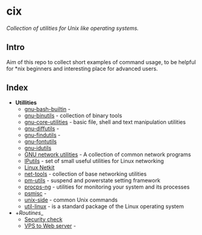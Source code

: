 <!--
File          : README.md

Created       : Sat 07 Nov 2015 22:58:38
Last Modified : Tue 17 Nov 2015 23:03:47
Maintainer    : sharlatan
-->

# cix #
_Collection of utilities for Unix like operating systems._

## Intro ##
Aim of this repo to collect short examples of command usage, to be helpful for
*nix beginners and interesting place for advanced users.

## Index ##
*   __Utillities__
    +   [gnu-bash-builtin](utils/gnu-bash-builtin.md)     -
    +   [gnu-binutils](utils/gnu-binutils.md)               -  collection of binary tools
    +   [gnu-core-utilities](utils/gnu-core-utilities.md)   -  basic file, shell and text manipulation utilities
    +   [gnu-diffutils](utils/gnu-diffutils.md)             -
    +   [gnu-findutils](utils/gnu-findutils.md)             -
    +   [gnu-fontutils](utils/gnu-fontutils.md)
    +   [gnu-idutils](utils/gnu-idutils.md)
    +   [GNU network utilities]()                           -  A collection of common network programs
    +   [IPutils](utils/iputils.md)                         -  set of small useful utilities for Linux networking
    +   [Linux Netkit](utils/netkit.md)
    +   [net-tools](utils/net-utils.md)                     -  collection of base networking utilities
    +   [pm-utils](utils/pm-utils.md)                       -  suspend and powerstate setting framework
    +   [procps-ng](utils/procps-ng.md)                     -  utilities for monitoring your system and its processes
    +   [psmisc](utils/psmisc.md)                           -
    +   [unix-side](utils/unix-side.md)                     -  common Unix commands
    +   [util-linux](utils/util-linux.md)                   -  is a standard package of the Linux operating system
*   +_Routines__
    -   [Security check](routines/security_check.md)
    -   [VPS to Web server](routines/vps_to_webserver.md) -  
